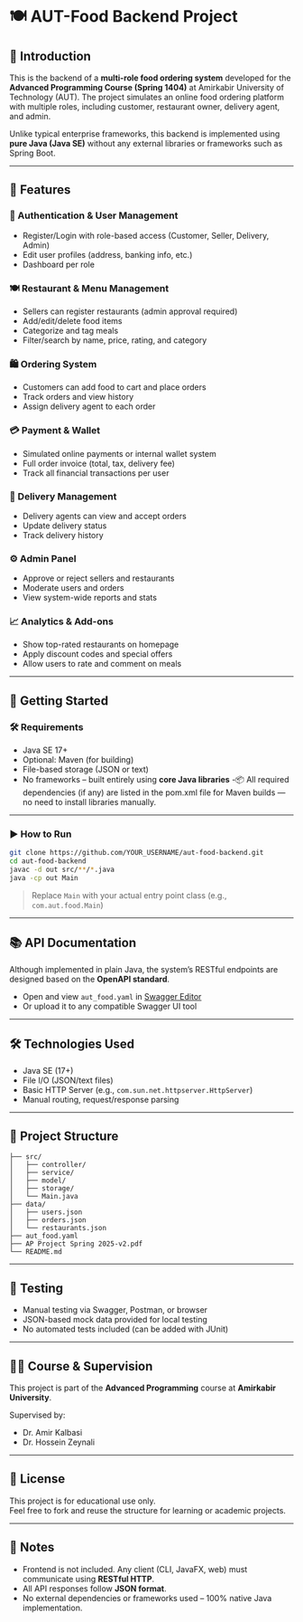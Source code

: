 # 🍽️ AUT-Food Backend Project

## 📌 Introduction

This is the backend of a **multi-role food ordering system** developed for the **Advanced Programming Course (Spring 1404)** at Amirkabir University of Technology (AUT). The project simulates an online food ordering platform with multiple roles, including customer, restaurant owner, delivery agent, and admin.

Unlike typical enterprise frameworks, this backend is implemented using **pure Java (Java SE)** without any external libraries or frameworks such as Spring Boot.

---

## 🧩 Features

### 🔐 Authentication & User Management
- Register/Login with role-based access (Customer, Seller, Delivery, Admin)
- Edit user profiles (address, banking info, etc.)
- Dashboard per role

### 🍽️ Restaurant & Menu Management
- Sellers can register restaurants (admin approval required)
- Add/edit/delete food items
- Categorize and tag meals
- Filter/search by name, price, rating, and category

### 🛍️ Ordering System
- Customers can add food to cart and place orders
- Track orders and view history
- Assign delivery agent to each order

### 💳 Payment & Wallet
- Simulated online payments or internal wallet system
- Full order invoice (total, tax, delivery fee)
- Track all financial transactions per user

### 🚚 Delivery Management
- Delivery agents can view and accept orders
- Update delivery status
- Track delivery history

### ⚙️ Admin Panel
- Approve or reject sellers and restaurants
- Moderate users and orders
- View system-wide reports and stats

### 📈 Analytics & Add-ons
- Show top-rated restaurants on homepage
- Apply discount codes and special offers
- Allow users to rate and comment on meals

---

## 🚀 Getting Started

### 🛠️ Requirements

- Java SE 17+
- Optional: Maven (for building)
- File-based storage (JSON or text)
- No frameworks – built entirely using **core Java libraries**
-📦 All required dependencies (if any) are listed in the pom.xml file for Maven builds — no need to install libraries manually.
---

### ▶️ How to Run

```bash
git clone https://github.com/YOUR_USERNAME/aut-food-backend.git
cd aut-food-backend
javac -d out src/**/*.java
java -cp out Main
```

> Replace `Main` with your actual entry point class (e.g., `com.aut.food.Main`)

---

## 📚 API Documentation

Although implemented in plain Java, the system’s RESTful endpoints are designed based on the **OpenAPI standard**.

- Open and view `aut_food.yaml` in [Swagger Editor](https://editor.swagger.io/)
- Or upload it to any compatible Swagger UI tool

---

## 🛠️ Technologies Used

- Java SE (17+)
- File I/O (JSON/text files)
- Basic HTTP Server (e.g., `com.sun.net.httpserver.HttpServer`)
- Manual routing, request/response parsing

---

## 📁 Project Structure

```
├── src/
│   ├── controller/
│   ├── service/
│   ├── model/
│   ├── storage/
│   └── Main.java
├── data/
│   ├── users.json
│   ├── orders.json
│   └── restaurants.json
├── aut_food.yaml
├── AP Project Spring 2025-v2.pdf
└── README.md
```

---

## 🧪 Testing

- Manual testing via Swagger, Postman, or browser
- JSON-based mock data provided for local testing
- No automated tests included (can be added with JUnit)

---

## 👨‍🏫 Course & Supervision

This project is part of the **Advanced Programming** course at **Amirkabir University**.

Supervised by:
- Dr. Amir Kalbasi
- Dr. Hossein Zeynali

---

## 📎 License

This project is for educational use only.  
Feel free to fork and reuse the structure for learning or academic projects.

---

## 📣 Notes

- Frontend is not included. Any client (CLI, JavaFX, web) must communicate using **RESTful HTTP**.
- All API responses follow **JSON format**.
- No external dependencies or frameworks used – 100% native Java implementation.
